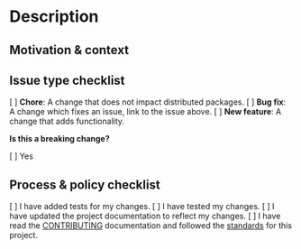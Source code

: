 <!--- Provide a summary of your changes in the title field above. For guidance on formatting, see the comment the bottom of this template. -->

# Description

<!--- Describe your changes. -->

## Motivation & context

<!--- What problem does this change solve? -->
<!--- Provide a link if you are addressing an open issue. -->

## Issue type checklist

<!--- What type of change are you submitting? Put an x in boxes that apply: -->

[ ] **Chore**: A change that does not impact distributed packages.
[ ] **Bug fix**: A change which fixes an issue, link to the issue above.
[ ] **New feature**: A change that adds functionality.

**Is this a breaking change?**

<!--- Is this a change that will cause current functionality to break? If yes, put an x in the "yes" box: -->

[ ] Yes

<!--- If yes, describe the impact. -->

## Process & policy checklist

<!--- Review the list and check the boxes that apply. -->

[ ] I have added tests for my changes.
[ ] I have tested my changes.
[ ] I have updated the project documentation to reflect my changes.
[ ] I have read the [CONTRIBUTING](https://github.com/Microsoft/fast-dna/blob/master/CONTRIBUTING.md) documentation and followed the [standards](https://microsoft.github.io/fast-dna/docs/en/contributing/standards) for this project.

<!---
Formatting guidelines:

Accepted peer review title format:
<type>: <description>

Example titles:
    chore: add unit tests for all components
    feat: add a border radius to button
    fix: update design system to use 3px border radius

    <type> is required to be one of the following:

        - chore: A change that does not impact distributed packages.
        - fix: A change which fixes an issue.
        - feat: A that adds functionality.

    <description> is required and speaks to what the user gets from this PR:

        - Be concise.
        - Use all lowercase characters. 
        - Use imperative, present tense (e.g. `add` not `adds`.)
        - Do not end your discription with a period.
        - Avoid redundant words.
        - Start your description with `add`, `update`, or `remove.`

For additional information regarding working on FAST-DNA, check out our documentation site:
https://microsoft.github.io/fast-dna/docs/en/contributing/working

-->